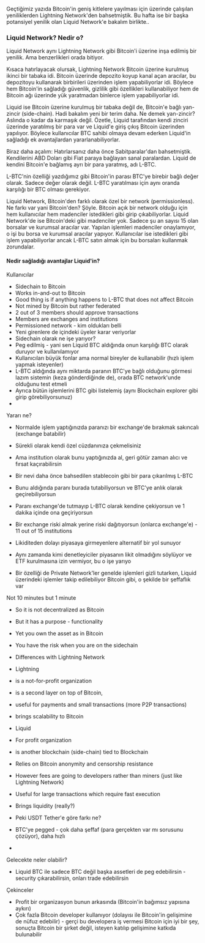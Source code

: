 
Geçtiğimiz yazıda Bitcoin'in geniş kitlelere yayılması için üzerinde çalışılan yeniliklerden Lightning Network'den bahsetmiştik. Bu hafta ise bir başka potansiyel yenilik olan Liquid Network'e bakalım birlikte.. 

### Liquid Network? Nedir o?

Liquid Network aynı Lightning Network gibi Bitcoin'i üzerine inşa edilmiş bir yenilik. Ama benzerlikleri orada bitiyor.  

Kısaca hatırlayacak olursak, Lightning Network Bitcoin üzerine kurulmuş ikinci bir tabaka idi. Bitcoin üzerinde depozito koyup kanal açan aracılar, bu depozitoyu kullanarak birbirileri üzerinden işlem yapabiliyorlar idi. Böylece hem Bitcoin'in sağladığı güvenlik, gizlilik gibi özellikleri kullanabiliyor hem de Bitcoin ağı üzerinde yük yaratmadan binlerce işlem yapabiliyorlar idi. 

Liquid ise Bitcoin üzerine kurulmuş bir tabaka değil de, Bitcoin'e bağlı yan-zincir (side-chain). Hadi bakalım yeni bir terim daha. Ne demek yan-zincir? Aslında o kadar da karmaşık değil. Özetle, Liquid tarafından kendi zinciri üzerinde yaratılmış bir para var ve Liquid'e giriş çıkış Bitcoin üzerinden yapılıyor. Böylece kullanıcılar BTC sahibi olmaya devam ederken Liquid'in sağladığı ek avantajlardan yararlanabiliyorlar. 

Biraz daha açalım:  Hatırlarsanız daha önce Sabitparalar'dan bahsetmiştik. Kendilerini ABD Doları gibi Fiat paraya bağlayan sanal paralardan. Liquid de kendini Bitcoin'e bağlamış ayrı bir para yaratmış, adı L-BTC. 

L-BTC'nin özelliği yazdığımız gibi Bitcoin'in parası BTC'ye birebir bağlı değer olarak. Sadece değer olarak değil. L-BTC yaratılması için aynı oranda karşılığı bir BTC olması gerekiyor. 

Liquid Network, Bitcoin'den farklı olarak özel bir network (permissionless). Ne farkı var yani Bitcoin'den? Şöyle. Bitcoin açık bir network olduğu için hem kullanıcılar hem madenciler istedikleri gibi girip çıkabiliyorlar. Liquid Network'de ise Bitcoin'deki gibi madenciler yok. Sadece şu an sayısı 15 olan borsalar ve kurumsal aracılar var. Yapılan işlemleri madenciler onaylamıyor, o işi bu borsa ve kurumsal aracılar yapıyor. Kullanıcılar ise istedikleri gibi işlem yapabiliyorlar ancak L-BTC satın almak için bu borsaları kullanmak zorundalar. 



#### Nedir sağladığı avantajlar Liquid'in?
Kullanıcılar



- Sidechain to Bitcoin
- Works in-and-out to Bitcoin
- Good thing is if anything happens to L-BTC that does not affect Bitcoin
- Not mined by Bitcoin but rather federated
- 2 out of 3 members should approve transactions
- Members are exchanges and institutions
- Permissioned network - kim oldukları belli
- Yeni girenlere de içindeki üyeler karar veriyorlar
- Sidechain olarak ne işe yarıyor?
- Peg edilmiş - yani sen Liquid BTC aldığında onun karşılığı BTC olarak duruyor ve kullanılamıyor
- Kullanıcıları büyük fonlar ama normal bireyler de kullanabilir (hızlı işlem yapmak isteyenler)
- L-BTC aldığında aynı miktarda paranın BTC'ye bağlı olduğunu görmesi lazım sistemin (keza gönderdiğinde de), orada BTC network'unde olduğunu test etmeli
- Ayrıca bütün işlemlerini BTC gibi listelemiş (aynı Blockchain explorer gibi girip görebiliyorsunuz)
- 


Yararı ne?
- Normalde işlem yaptığınızda paranızı bir exchange'de bırakmak sakıncalı (exchange batabilir)
- Sürekli olarak kendi özel cüzdanınıza çekmelisiniz
- Ama institution olarak bunu yaptığınızda al, geri götür zaman alıcı ve fırsat kaçırabilirsin
- Bir nevi daha önce bahsedilen stablecoin gibi bir para çıkarılmış L-BTC
- Bunu aldığında paranı burada tutabiliyorsun ve BTC'ye anlık olarak geçirebiliyorsun
- Paranı exchange'de tutmayıp L-BTC olarak kendine çekiyorsun ve 1 dakika içinde ona geçiriyorsun
- Bir exchange riski almak yerine riski dağıtıyorsun (onlarca exchange'e) - 11 out of 15 institutions
- Likiditeden dolayı piyasaya girmeyenlere alternatif bir yol sunuyor
- Aynı zamanda kimi denetleyiciler piyasanın likit olmadığını söylüyor ve ETF kurulmasına izin vermiyor, bu o işe yarıyo

- Bir özelliği de Private Network'ler genelde işlemleri gizli tutarken, Liquid üzerindeki işlemler takip edilebiliyor Bitcoin gibi, o şekilde bir şeffaflık var


Not 10 minutes but 1 minute


- So it is not decentralized as Bitcoin
- But it has a purpose - functionality
- Yet you own the asset as in Bitcoin
- You have the risk when you are on the sidechain 

- Differences with Lightning Network
- Lightning 
- is a not-for-profit organization
- is a second layer on top of Bitcoin,
- useful for payments and small transactions (more P2P transactions)
- brings scalability to Bitcoin

- Liquid
- For profit organization
- is another blockchain (side-chain) tied to Blockchain
- Relies on Bitcoin anonymity and censorship resistance
- However fees are going to developers rather than miners (just like Lightning Network)
- Useful for large transactions which require fast execution
- Brings liquidity (really?)

- Peki USDT Tether'e göre farkı ne?
- BTC'ye pegged - çok daha şeffaf (para gerçekten var mı sorusunu çözüyor), daha hızlı
- 


Gelecekte neler olabilir?
- Liquid BTC ile sadece BTC değil başka assetleri de peg edebilirsin - security çıkarabilirsin, onları trade edebilirsin


Çekinceler 
- Profit bir organizasyon bunun arkasında (Bitcoin'in bağımsız yapısına aykırı)
- Çok fazla Bitcoin developer kullanıyor (dolayısı ile Bitcoin'in gelişimine de nüfuz edebilir) - gerçi bu developera iş vermesi Bitcoin için iyi bir şey, sonuçta Bitcoin bir şirket değil, isteyen katılıp gelişimine katkıda bulunabilir

